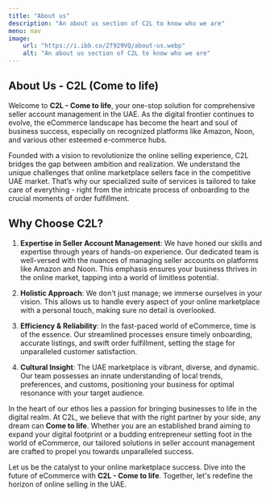 ```yaml
---
title: "About us"
description: "An about us section of C2L to know who we are"
menu: nav
image:
    url: "https://i.ibb.co/Zf929VQ/about-us.webp"
    alt: "An about us section of C2L to know who we are"
---
```


## About Us - C2L (Come to life)

Welcome to **C2L - Come to life**, your one-stop solution for comprehensive seller account management in the UAE. As the digital frontier continues to evolve, the eCommerce landscape has become the heart and soul of business success, especially on recognized platforms like Amazon, Noon, and various other esteemed e-commerce hubs.

Founded with a vision to revolutionize the online selling experience, C2L bridges the gap between ambition and realization. We understand the unique challenges that online marketplace sellers face in the competitive UAE market. That’s why our specialized suite of services is tailored to take care of everything - right from the intricate process of onboarding to the crucial moments of order fulfillment.

## Why Choose C2L?

1. **Expertise in Seller Account Management**: We have honed our skills and expertise through years of hands-on experience. Our dedicated team is well-versed with the nuances of managing seller accounts on platforms like Amazon and Noon. This emphasis ensures your business thrives in the online market, tapping into a world of limitless potential.

2. **Holistic Approach**: We don't just manage; we immerse ourselves in your vision. This allows us to handle every aspect of your online marketplace with a personal touch, making sure no detail is overlooked.

3. **Efficiency & Reliability**: In the fast-paced world of eCommerce, time is of the essence. Our streamlined processes ensure timely onboarding, accurate listings, and swift order fulfillment, setting the stage for unparalleled customer satisfaction.

4. **Cultural Insight**: The UAE marketplace is vibrant, diverse, and dynamic. Our team possesses an innate understanding of local trends, preferences, and customs, positioning your business for optimal resonance with your target audience.

In the heart of our ethos lies a passion for bringing businesses to life in the digital realm. At C2L, we believe that with the right partner by your side, any dream can **Come to life**. Whether you are an established brand aiming to expand your digital footprint or a budding entrepreneur setting foot in the world of eCommerce, our tailored solutions in seller account management are crafted to propel you towards unparalleled success.

Let us be the catalyst to your online marketplace success. Dive into the future of eCommerce with **C2L - Come to life**. Together, let's redefine the horizon of online selling in the UAE.
